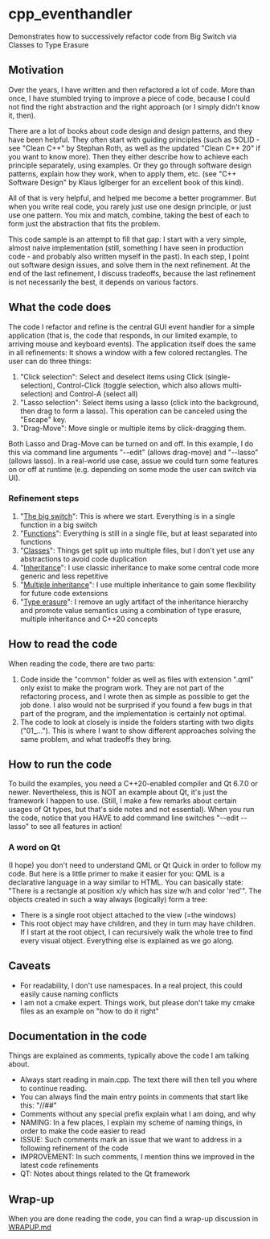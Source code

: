 # cpp_eventhandler
Demonstrates how to successively refactor code from Big Switch via Classes to Type Erasure
## Motivation
Over the years, I have written and then refactored a lot of code. More than once, I have stumbled trying to improve a piece of code, because I could not find the right abstraction and the right approach (or I simply didn't know it, then).

There are a lot of books about code design and design patterns, and they have been helpful. They often start with guiding principles (such as SOLID - see "Clean C++" by Stephan Roth, as well as the updated "Clean C++ 20" if you want to know more). Then they either describe how to achieve each principle separately, using examples. Or they go through software design patterns, explain how they work, when to apply them, etc. (see "C++ Software Design" by Klaus Iglberger for an excellent book of this kind).

All of that is very helpful, and helped me become a better programmer. But when you write real code, you rarely just use one design principle, or just use one pattern. You mix and match, combine, taking the best of each to form just the abstraction that fits the problem.

This code sample is an attempt to fill that gap: I start with a very simple, almost naive implementation (still, something I have seen in production code - and probably also written myself in the past). In each step, I point out software design issues, and solve them in the next refinement. At the end of the last refinement, I discuss tradeoffs, because the last refinement is not necessarily
 the best, it depends on various factors.
## What the code does
The code I refactor and refine is the central GUI event handler for a simple application (that is, the code that responds, in our limited example, to arriving mouse and keyboard events). The application itself does the same in all refinements: It shows a window with a few colored rectangles. The user can do three things:
 1) "Click selection": Select and deselect items using Click (single-selection), Control-Click (toggle selection, which also allows multi-selection) and Control-A (select all)
 2) "Lasso selection": Select items using a lasso (click into the background, then drag to form a lasso). This operation can be canceled using the "Escape" key.
 3) "Drag-Move": Move single or multiple items by click-dragging them.

Both Lasso and Drag-Move can be turned on and off. In this example, I do this via command line arguments "--edit" (allows drag-move) and "--lasso" (allows lasso). In a real-world use case, assue we could turn some features on or off at runtime (e.g. depending on some mode the user can switch via UI).
### Refinement steps
1. "[The big switch](01_bigSwitch/BIGSWITCH.md)": This is where we start. Everything is in a single function in a big switch
2. "[Functions](02_functions/FUNCTIONS.md)": Everything is still in a single file, but at least separated into functions
3. "[Classes](03_classes/CLASSES.md)": Things get split up into multiple files, but I don't yet use any abstractions to avoid code duplication
4. "[Inheritance](04_inheritance/INHERITANCE.md)": I use classic inheritance to make some central code more generic and less repetitive
5. "[Multiple inheritance](05_multiinheritance/MULTIINHERITANCE.md)": I use multiple inheritance to gain some flexibility for future code extensions
6. "[Type erasure](06_typeerasure/TYPEERASURE.md)": I remove an ugly artifact of the inheritance hierarchy and promote value semantics using a combination of type erasure, multiple inheritance and C++20 concepts
## How to read the code
When reading the code, there are two parts:
1) Code inside the "common" folder as well as files with extension ".qml" only exist to make the program work. They are not part of the refactoring process, and I wrote then as simple as possible to get the job done. I also would not be surprised if you found a few bugs in that part of the program, and the implementation is certainly not optimal.  
2) The code to look at closely is inside the folders starting with two digits ("01_..."). This is where I want to show different approaches solving the same problem, and what tradeoffs they bring.
## How to run the code
To build the examples, you need a C++20-enabled compiler and Qt 6.7.0 or newer. Nevertheless, this is NOT an example about Qt, it's just the framework I happen to use. (Still, I make a few remarks about certain usages of Qt types, but that's side notes and not essential).
When you run the code, notice that you HAVE to add command line switches "--edit --lasso" to see all features in action!
### A word on Qt
(I hope) you don't need to understand QML or Qt Quick in order to follow my code. But here is a little primer to make it easier for you:
QML is a declarative language in a way similar to HTML. You can basically state: "There is a rectangle at position x/y which has size w/h and color 'red'". The objects created in such a way always (logically) form a tree:
- There is a single root object attached to the view (=the windows)
- This root object may have children, and they in turn may have children.
 If I start at the root object, I can recursively walk the whole tree to find every visual object.
Everything else is explained as we go along.
## Caveats
- For readability, I don't use namespaces. In a real project, this could easily cause naming conflicts
- I am not a cmake expert. Things work, but please don't take my cmake files as an example on "how to do it right"
## Documentation in the code
Things are explained as comments, typically above the code I am talking about.
- Always start reading in main.cpp. The text there will then tell you where to continue reading.
- You can always find the main entry points in comments that start like this: "//##"
- Comments without any special prefix explain what I am doing, and why
- NAMING: In a few places, I explain my scheme of naming things, in order to make the code easier to read
- ISSUE: Such comments mark an issue that we want to address in a following refinement of the code
- IMPROVEMENT: In such comments, I mention thins we improved in the latest code refinements
- QT: Notes about things related to the Qt framework
## Wrap-up
When you are done reading the code, you can find a wrap-up discussion in [WRAPUP.md](WRAPUP.md)
